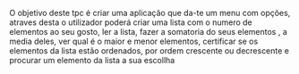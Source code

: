O objetivo deste tpc é criar uma aplicação que da-te um menu com opções, atraves desta o utilizador poderá criar uma lista com o numero de elementos ao seu gosto, ler a lista, fazer a somatoria do seus elementos , a media deles, ver qual é o maior e menor elementos, certificar se os elementos da lista estão ordenados, por ordem crescente ou decrescente e procurar um elemento da lista  a sua escollha
